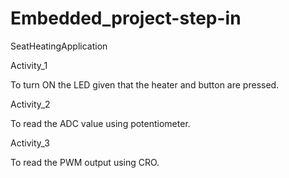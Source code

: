 # Embedded_project-step-in
SeatHeatingApplication

Activity_1

To turn ON the LED given that the heater and button are pressed.

Activity_2

To read the ADC value using potentiometer.

Activity_3

To read the PWM output using CRO.

